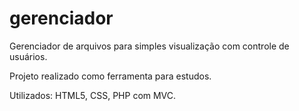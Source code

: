 # gerenciador
Gerenciador de arquivos para simples visualização com controle de usuários.

Projeto realizado como ferramenta para estudos.

Utilizados:
HTML5,
CSS,
PHP com MVC.
